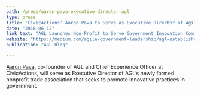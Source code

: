 ```yaml
---
path: /press/aaron-pava-executive-director-agl
type: press
title: 'CivicActions’ Aaron Pava to Serve as Executive Director of Agile Government Leadership Association (AGL)'
date: "2018-06-12"
link_text: "AGL Launches Non-Profit to Serve Government Innovation Community"
website: "https://medium.com/agile-government-leadership/agl-establishes-non-profit-association-to-serve-government-innovation-community-4d9dfb88b7dc"
publication: "AGL Blog"

---
```


[Aaron Pava](https://civicactions.com/team/aaron-pava), co-founder of AGL and Chief Experience Officer at CivicActions, will serve as Executive Director of AGL’s newly formed nonprofit trade association that seeks to promote innovative practices in government.
